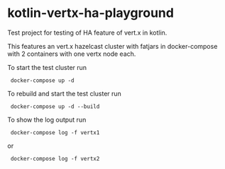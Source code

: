 # kotlin-vertx-ha-playground
Test project for testing of HA feature of vert.x in kotlin.

This features an vert.x hazelcast cluster with fatjars in docker-compose with 2 containers with one vertx node each.


To start the test cluster run
```
 docker-compose up -d
```

To rebuild and start the test cluster run
```
 docker-compose up -d --build
``` 

To show the log output run

```
 docker-compose log -f vertx1
```
or
```
 docker-compose log -f vertx2
```

